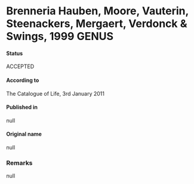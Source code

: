 # Brenneria Hauben, Moore, Vauterin, Steenackers, Mergaert, Verdonck & Swings, 1999 GENUS

#### Status
ACCEPTED

#### According to
The Catalogue of Life, 3rd January 2011

#### Published in
null

#### Original name
null

### Remarks
null